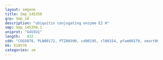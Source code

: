 ```yaml
---
layout: smgene
title: Smp_145350
grp: Smp_14
description: "ubiquitin conjugating enzyme E2 H"
smp: Smp_145350.1
uniprot: "G4VIU1"
length:   432
cdd: "COG5078, PLN00172, PTZ00390, cd00195, cl00154, pfam00179, smart00212"
kk: K10576
categories: sm
---
```

